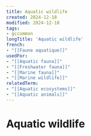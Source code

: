 ```yaml
---
title: Aquatic wildlife
created: 2024-12-18
modified: 2024-12-18
tags:
- gccommon
longTitle: 'Aquatic wildlife'
french:
- "[[Faune aquatique]]"
usedFor:
- "[[Aquatic fauna]]"
- "[[Freshwater fauna]]"
- "[[Marine fauna]]"
- "[[Marine wildlife]]"
relatedTerm:
- "[[Aquatic ecosystems]]"
- "[[Aquatic animals]]"
---
```

# Aquatic wildlife
